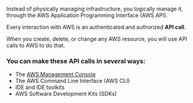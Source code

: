 Instead of physically managing infrastructure, you logically manage it, through the AWS Application Programming Interface (AWS API).

Every interaction with AWS is an authenticated and authorized **API call**.

When you create, delete, or change any AWS resource, you will use API calls to AWS to do that.

### You can make these API calls in several ways:
- The [AWS Management Console](https://aws.amazon.com/getting-started/hands-on/getting-started-with-aws-management-console/)
- The AWS Command Line Interface (AWS CLI)
- IDE and IDE toolkits
- AWS Software Development Kits (SDKs)